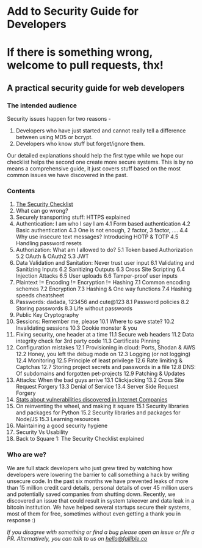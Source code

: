 # Add to Security Guide for Developers
# If there is something wrong, welcome to pull requests, thx!
## A practical security guide for web developers
### The intended audience

Security issues happen for two reasons -

1. Developers who have just started and cannot really tell a difference between using MD5 or bcrypt.
2. Developers who know stuff but forget/ignore them.

Our detailed explanations should help the first type while we hope our checklist helps the second one create more secure systems. This is by no means a comprehensive guide, it just covers stuff based on the most common issues we have discovered in the past.


### Contents

1. [The Security Checklist](security-checklist.md)
2. What can go wrong?
3. Securely transporting stuff: HTTPS explained
4. Authentication: I am who I say I am
4.1 Form based authentication
4.2 Basic authentication
4.3 One is not enough, 2 factor, 3 factor, ....
4.4 Why use insecure text messages? Introducing HOTP & TOTP
4.5 Handling password resets
5. Authorization: What am I allowed to do?
5.1 Token based Authorization
5.2 OAuth & OAuth2
5.3 JWT
6. Data Validation and Sanitation: Never trust user input
6.1 Validating and Sanitizing Inputs
6.2 Sanitizing Outputs
6.3 Cross Site Scripting
6.4 Injection Attacks
6.5 User uploads
6.6 Tamper-proof user inputs
7. Plaintext != Encoding != Encryption != Hashing
7.1 Common encoding schemes
7.2 Encryption
7.3 Hashing & One way functions
7.4 Hashing speeds cheatsheet
8. Passwords: dadada, 123456 and cute@123
8.1 Password policies
8.2 Storing passwords
8.3 Life without passwords
9. Public Key Cryptography
10. Sessions: Remember me, please
10.1 Where to save state?
10.2 Invalidating sessions
10.3 Cookie monster & you
11. Fixing security, one header at a time
11.1 Secure web headers
11.2 Data integrity check for 3rd party code
11.3 Certificate Pinning
12. Configuration mistakes
12.1 Provisioning in cloud: Ports, Shodan & AWS
12.2 Honey, you left the debug mode on
12.3 Logging (or not logging)
12.4 Monitoring
12.5 Principle of least privilege
12.6 Rate limiting & Captchas
12.7 Storing project secrets and passwords in a file
12.8 DNS: Of subdomains and forgotten pet-projects
12.9 Patching & Updates
13. Attacks: When the bad guys arrive
13.1 Clickjacking
13.2 Cross Site Request Forgery
13.3 Denial of Service
13.4 Server Side Request Forgery
14. [Stats about vulnerabilities discovered in Internet Companies](vulnerabilities-stats.md)
15. On reinventing the wheel, and making it square
15.1 Security libraries and packages for Python
15.2 Security libraries and packages for Node/JS
15.3 Learning resources
16. Maintaining a good security hygiene
17. Security Vs Usability
18. Back to Square 1: The Security Checklist explained




### Who are we?

We are full stack developers who just grew tired by watching how developers were lowering the barrier to call something a hack by writing unsecure code. In the past six months we have prevented leaks of more than 15 million credit card details, personal details of over 45 million users and potentially saved companies from shutting down. Recently, we discovered an issue that could result in system takeover and data leak in a bitcoin institution. We have helped several startups secure their systems, most of them for free, sometimes without even getting a thank you in response :)


*If you disagree with something or find a bug please open an issue or file a PR. Alternatively, you can talk to us on hello@fallible.co*
